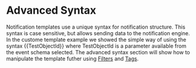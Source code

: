 ﻿# Advanced Syntax

Notification templates use a unique syntax for notification structure. This syntax is case sensitive, but allows sending data to the notification engine. In the custome template example we showed the simple way
of using the syntax {{TestObjectId}} where TestObjectId is a parameter available from the event schema selected. The advanced syntax section will show how to manipulate the template futher
using [Filters](filters.md) and [Tags](templateTags.md).